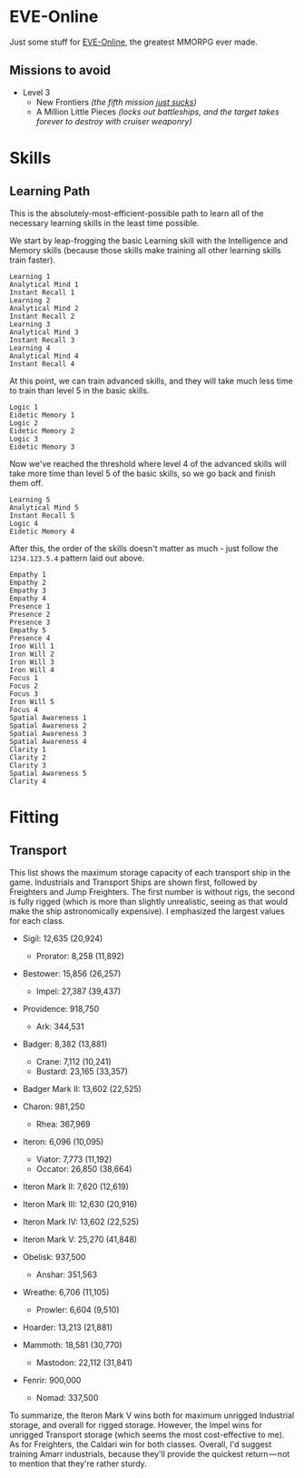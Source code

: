 EVE-Online
==========

Just some stuff for [EVE-Online](http://eve-online.com/ "the EVE-Online homepage"),
the greatest MMORPG ever made.

Missions to avoid
-----------------
- Level 3
  - New Frontiers *(the fifth mission [just sucks](http://blog.elliottcable.name/posts/guide_to_eve_online_s_new_frontiers_5_of_7_an_unexpected_twist_.xhtml))*
  - A Million Little Pieces *(locks out battleships, and the target takes forever to destroy with cruiser weaponry)*

Skills
======

Learning Path
-------------
This is the absolutely-most-efficient-possible path to learn all of the
necessary learning skills in the least time possible.

We start by leap-frogging the basic Learning skill with the Intelligence and
Memory skills (because those skills make training all other learning skills
train faster).
    
    Learning 1
    Analytical Mind 1
    Instant Recall 1
    Learning 2
    Analytical Mind 2
    Instant Recall 2
    Learning 3
    Analytical Mind 3
    Instant Recall 3
    Learning 4
    Analytical Mind 4
    Instant Recall 4
    
At this point, we can train advanced skills, and they will take much less time
to train than level 5 in the basic skills.
    
    Logic 1
    Eidetic Memory 1
    Logic 2
    Eidetic Memory 2
    Logic 3
    Eidetic Memory 3
    
Now we've reached the threshold where level 4 of the advanced skills will take
more time than level 5 of the basic skills, so we go back and finish them off.
    
    Learning 5
    Analytical Mind 5
    Instant Recall 5
    Logic 4
    Eidetic Memory 4
    
After this, the order of the skills doesn't matter as much - just follow the
`1234.123.5.4` pattern laid out above.
    
    Empathy 1
    Empathy 2
    Empathy 3
    Empathy 4
    Presence 1
    Presence 2
    Presence 3
    Empathy 5
    Presence 4
    Iron Will 1
    Iron Will 2
    Iron Will 3
    Iron Will 4
    Focus 1
    Focus 2
    Focus 3
    Iron Will 5
    Focus 4
    Spatial Awareness 1
    Spatial Awareness 2
    Spatial Awareness 3
    Spatial Awareness 4
    Clarity 1
    Clarity 2
    Clarity 3
    Spatial Awareness 5
    Clarity 4
    
Fitting
=======

Transport
---------
This list shows the maximum storage capacity of each transport ship in the
game. Industrials and Transport Ships are shown first, followed by Freighters
and Jump Freighters. The first number is without rigs, the second is fully
rigged (which is more than slightly unrealistic, seeing as that would make the
ship astronomically expensive). I emphasized the largest values for each
class.

- Sigil: 12,635 (20,924)
  - Prorator: 8,258 (11,892)
- Bestower: 15,856 (26,257)
  - Impel: 27,387 (39,437)
- Providence: 918,750
  - Ark: 344,531

- Badger: 8,382 (13,881)
  - Crane: 7,112 (10,241)
  - Bustard: 23,165 (33,357)
- Badger Mark II: 13,602 (22,525)
- Charon: 981,250
  - Rhea: 367,969

- Iteron: 6,096 (10,095)
  - Viator: 7,773 (11,192)
  - Occator: 26,850 (38,664)
- Iteron Mark II: 7,620 (12,619)
- Iteron Mark III: 12,630 (20,916)
- Iteron Mark IV: 13,602 (22,525)
- Iteron Mark V: 25,270 (41,848)
- Obelisk: 937,500
  - Anshar: 351,563

- Wreathe: 6,706 (11,105)
  - Prowler: 6,604 (9,510)
- Hoarder: 13,213 (21,881)
- Mammoth: 18,581 (30,770)
  - Mastodon: 22,112 (31,841)
- Fenrir: 900,000
  - Nomad: 337,500

To summarize, the Iteron Mark V wins both for maximum unrigged Industrial
storage, and overall for rigged storage. However, the Impel wins for unrigged
Transport storage (which seems the most cost-effective to me). As for
Freighters, the Caldari win for both classes. Overall, I'd suggest training
Amarr industrials, because they'll provide the quickest return — not to
mention that they're rather sturdy.